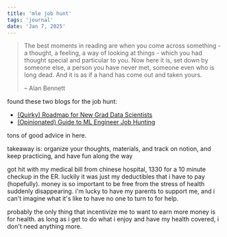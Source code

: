 ```yaml
---
title: 'mle job hunt'
tags: 'journal'
date: 'Jan 7, 2025'
---
```


> The best moments in reading are when you come across something - a thought, a feeling, a way of looking at things - which you had thought special and particular to you. Now here it is, set down by someone else, a person you have never met, someone even who is long dead. And it is as if a hand has come out and taken yours.
>
> – Alan Bennett

found these two blogs for the job hunt:

- [(Quirky) Roadmap for New Grad Data Scientists](https://www.yuan-meng.com/posts/newgrads/#tldr)
- [(Opinionated) Guide to ML Engineer Job Hunting](https://www.yuan-meng.com/posts/mle_interviews/)

tons of good advice in here.

takeaway is: organize your thoughts, materials, and track on notion, and keep practicing, and have fun along the way

got hit with my medical bill from chinese hospital, 1330 for a 10 minute checkup in the ER. luckily it was just my deductibles that i have to pay (hopefully). money is so important to be free from the stress of health suddenly disappearing. i'm lucky to have my parents to support me, and i can't imagine what it's like to have no one to turn to for help.

probably the only thing that incentivize me to want to earn more money is for health. as long as i get to do what i enjoy and have my health covered, i don't need anything more.
